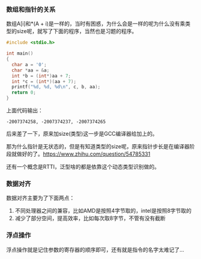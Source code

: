 ### 数组和指针的关系
数组A[i]和*(A + i)是一样的，当时有困惑，为什么会是一样的呢为什么没有乘类型的size呢，就写了下面的程序，当然也是习题的程序。
```c
#include <stdio.h>

int main()
{
  char a = '0';
  char *aa = &a;
  int *b = (int*)aa + 7;
  int *c = (int*)(aa + 7);
  printf("%d, %d, %d\n", c, b, aa);
  return 0;
}
```
上面代码输出：
```
-2007374258, -2007374237, -2007374265
```
后来差了一下，原来加size(类型)这一步是GCC编译器给加上的。


那为什么指针是无状态的，但是有知道类型的size呢，原来指针步长是在编译器阶段就做好的了。https://www.zhihu.com/question/54785331


还有一个概念是RTTI，泛型啥的都是依靠这个动态类型识别做的。


### 数据对齐

数据对齐主要为了下面两点：
1. 不同处理器之间的兼容，比如AMD是按照4字节取的，intel是按照8字节取的
2. 减少了部分空间，提高效率，比如每次取8字节，不管有没有截断

### 浮点操作

浮点操作就是记住参数的寄存器的顺序即可，还有就是指令的名字太难记了...
